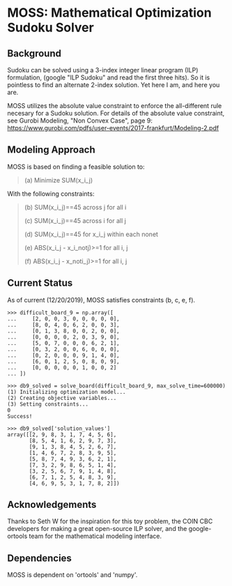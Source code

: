 # MOSS: Mathematical Optimization Sudoku Solver

## Background
Sudoku can be solved using a 3-index integer linear program (ILP) formulation, (google "ILP Sudoku"
and read the first three hits). So it is pointless to find an alternate 2-index solution. Yet here I am, and
here you are.

MOSS utilizes the absolute value constraint to enforce the all-different rule necesary for a Sudoku solution.
For details of the absolute value constraint, see Gurobi Modeling, "Non Convex Case", page 9:
<https://www.gurobi.com/pdfs/user-events/2017-frankfurt/Modeling-2.pdf>

## Modeling Approach
MOSS is based on finding a feasible solution to:
 > (a) Minimize SUM(x_i_j)

With the following constraints:

> (b) SUM(x_i_j)==45 across j for all i
>
> (c) SUM(x_i_j)==45 across i for all j
>
> (d) SUM(x_i_j)==45 for x_i_j within each nonet
>
> (e) ABS(x_i_j - x_i_notj)>=1 for all i, j
>
> (f) ABS(x_i_j - x_noti_j)>=1 for all i, j


## Current Status
As of current (12/20/2019), MOSS satisfies constraints (b, c, e, f).


``` {python}
>>> difficult_board_9 = np.array([
...     [2, 0, 0, 3, 0, 0, 0, 0, 0],
...     [8, 0, 4, 0, 6, 2, 0, 0, 3],
...     [0, 1, 3, 8, 0, 0, 2, 0, 0],
...     [0, 0, 0, 0, 2, 0, 3, 9, 0],
...     [5, 0, 7, 0, 0, 0, 6, 2, 1],
...     [0, 3, 2, 0, 0, 6, 0, 0, 0],
...     [0, 2, 0, 0, 0, 9, 1, 4, 0],
...     [6, 0, 1, 2, 5, 0, 8, 0, 9],
...     [0, 0, 0, 0, 0, 1, 0, 0, 2]
... ])

>>> db9_solved = solve_board(difficult_board_9, max_solve_time=600000)
(1) Initializing optimization model...
(2) Creating objective variables...
(3) Setting constraints...
0
Success!

>>> db9_solved['solution_values']
array([[2, 9, 8, 3, 1, 7, 4, 5, 6],
       [8, 5, 4, 1, 6, 2, 9, 7, 3],
       [9, 1, 3, 8, 4, 5, 2, 6, 7],
       [1, 4, 6, 7, 2, 8, 3, 9, 5],
       [5, 8, 7, 4, 9, 3, 6, 2, 1],
       [7, 3, 2, 9, 8, 6, 5, 1, 4],
       [3, 2, 5, 6, 7, 9, 1, 4, 8],
       [6, 7, 1, 2, 5, 4, 8, 3, 9],
       [4, 6, 9, 5, 3, 1, 7, 8, 2]])
```

## Acknowledgements
Thanks to Seth W for the inspiration for this toy problem, the COIN CBC developers for making a great open-source
ILP solver, and the google-ortools team for the mathematical modeling interface.

## Dependencies
MOSS is dependent on 'ortools' and 'numpy'.